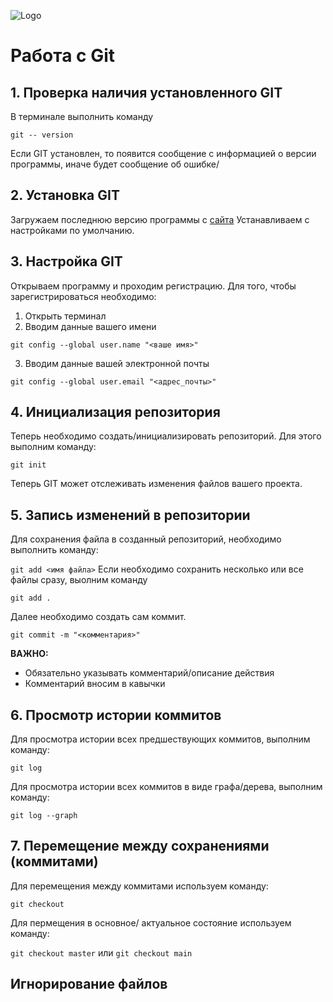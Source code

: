 ![Logo](Git-Logo-2Color.png)
# Работа с  Git 
## 1. Проверка наличия установленного GIT 
 В терминале выполнить команду 
 
 `git -- version`

Если GIT установлен, то появится сообщение с информацией о версии программы, иначе будет сообщение об ошибке/

## 2. Установка GIT
 Загружаем последнюю версию программы с 
  [сайта](https://git-scm.com/download/)
 Устанавливаем с настройками по умолчанию.

## 3. Настройка GIT
Открываем программу и проходим регистрацию.
Для того, чтобы зарегистрироваться необходимо:

1. Открыть терминал
2. Вводим данные вашего имени 

`git config --global user.name "<ваше имя>"`

3. Вводим данные вашей электронной почты

`git config --global user.email "<адрес_почты>"`

## 4. Инициализация репозитория

Теперь необходимо создать/инициализировать репозиторий.
Для этого выполним команду:

`git init`

Теперь GIT может отслеживать изменения файлов вашего проекта.

## 5. Запись изменений в репозитории

Для сохранения файла в созданный репозиторий, необходимо выполнить команду:

`
 git add <имя файла>
`
Если необходимо сохранить несколько или все файлы сразу, выолним команду 

`
 git add .
`

Далее необходимо создать сам коммит.

`
git commit -m "<комментария>"
`

 **ВАЖНО:** 

* Обязательно указывать комментарий/описание действия
* Комментарий вносим в кавычки

## 6. Просмотр истории коммитов
Для просмотра истории всех предшествующих коммитов, выполним команду:

 `
git log
 `

Для просмотра истории всех коммитов в виде графа/дерева, выполним команду:
 
 `
git log --graph
 `
## 7. Перемещение между сохранениями (коммитами)

Для перемещения между коммитами используем команду:

`
git checkout
 `

 Для пермещения в основное/ актуальное состояние используем команду:

 `
git checkout master
 `  или  `
git checkout main
 `

 ## Игнорирование файлов
 